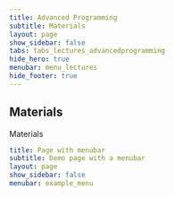 ```yaml
---
title: Advanced Programming
subtitle: Materials
layout: page
show_sidebar: false
tabs: tabs_lectures_advancedprogramming
hide_hero: true
menubar: menu_lectures
hide_footer: true
---
```


## Materials

Materials

```yml
title: Page with menubar
subtitle: Demo page with a menubar
layout: page
show_sidebar: false
menubar: example_menu
```